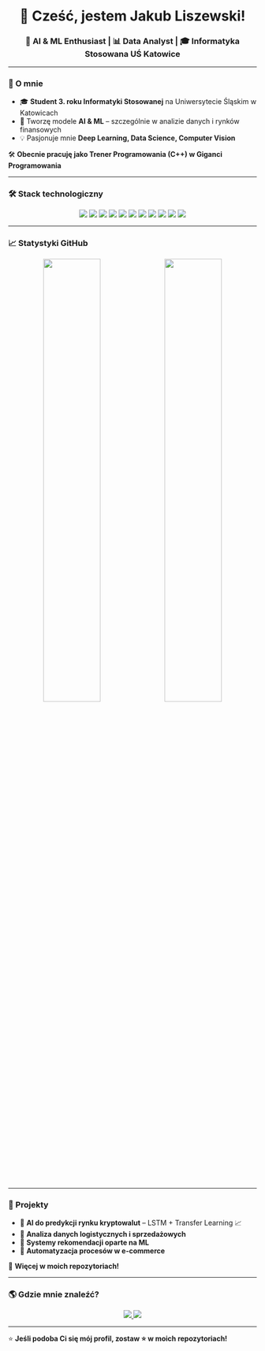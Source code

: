 <h1 align="center">👋 Cześć, jestem Jakub Liszewski!</h1>
<h3 align="center">🤖 AI & ML Enthusiast | 📊 Data Analyst | 🎓 Informatyka Stosowana UŚ Katowice</h3>

---

### 🚀 O mnie  
- 🎓 **Student 3. roku Informatyki Stosowanej** na Uniwersytecie Śląskim w Katowicach  
- 🤖 Tworzę modele **AI & ML** – szczególnie w analizie danych i rynków finansowych  
- 💡 Pasjonuje mnie **Deep Learning, Data Science, Computer Vision**  

🛠 **Obecnie pracuję jako Trener Programowania (C++) w Giganci Programowania**  

---

### 🛠 Stack technologiczny  
<p align="center">
  <img src="https://img.shields.io/badge/-Python-3776AB?style=for-the-badge&logo=python&logoColor=white">
  <img src="https://img.shields.io/badge/-TensorFlow-FF6F00?style=for-the-badge&logo=tensorflow&logoColor=white">
  <img src="https://img.shields.io/badge/-SQL-4479A1?style=for-the-badge&logo=postgresql&logoColor=white">
  <img src="https://img.shields.io/badge/-Flask-000000?style=for-the-badge&logo=flask&logoColor=white">
  <img src="https://img.shields.io/badge/-Pandas-150458?style=for-the-badge&logo=pandas&logoColor=white">
  <img src="https://img.shields.io/badge/-NumPy-013243?style=for-the-badge&logo=numpy&logoColor=white">
  <img src="https://img.shields.io/badge/-Git-F05032?style=for-the-badge&logo=git&logoColor=white">
  <img src="https://img.shields.io/badge/-Java-007396?style=for-the-badge&logo=java&logoColor=white">
  <img src="https://img.shields.io/badge/-C++-00599C?style=for-the-badge&logo=cplusplus&logoColor=white">
  <img src="https://img.shields.io/badge/-Windows-0078D6?style=for-the-badge&logo=windows&logoColor=white">
  <img src="https://img.shields.io/badge/-Linux-FCC624?style=for-the-badge&logo=linux&logoColor=black">
</p>

---

### 📈 Statystyki GitHub  
<p align="center">
  <img src="https://github-readme-stats.vercel.app/api?username=LiCHUTKO&show_icons=true&theme=dark&hide_border=true" width="48%">
  <img src="https://github-readme-streak-stats.herokuapp.com/?user=LiCHUTKO&theme=dark&hide_border=true" width="48%">
</p>

---

### 📌 Projekty  
- 🔹 **AI do predykcji rynku kryptowalut** – LSTM + Transfer Learning 📈  
- 🔹 **Analiza danych logistycznych i sprzedażowych**  
- 🔹 **Systemy rekomendacji oparte na ML**  
- 🔹 **Automatyzacja procesów w e-commerce**  

📂 **Więcej w moich repozytoriach!**  

---

### 🌎 Gdzie mnie znaleźć?  
<p align="center">
  <a href="https://github.com/LiCHUTKO">
    <img src="https://img.shields.io/badge/-GitHub-181717?style=for-the-badge&logo=github&logoColor=white">
  </a>
  <a href="mailto:kuba.liszewski5@outlook.com">
    <img src="https://img.shields.io/badge/-Email-D14836?style=for-the-badge&logo=gmail&logoColor=white">
  </a>
</p>

---

⭐ **Jeśli podoba Ci się mój profil, zostaw ⭐ w moich repozytoriach!**  
